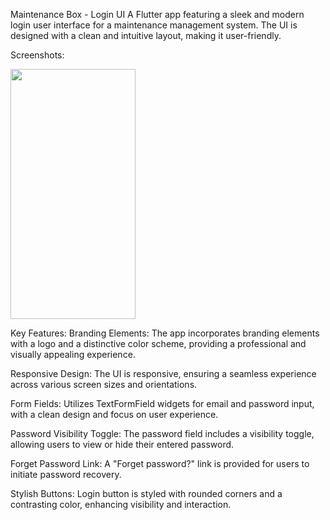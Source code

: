 Maintenance Box - Login UI
A Flutter app featuring a sleek and modern login user interface for a maintenance management system. The UI is designed with a clean and intuitive layout, making it user-friendly.


Screenshots:



<img src="[Screenshot_20240113_220120](https://github.com/Ajay-2022-Soft-Tech/M-Box-Login-UI-main/assets/113298640/5d64e8b6-a124-410a-8320-9142fbda6d23g)" data-canonical-src="https://github.com/Ajay-2022-Soft-Tech/M-Box-Login-UI-main/assets/113298640/5d64e8b6-a124-410a-8320-9142fbda6d23g" width="200" height="400" />


Key Features:
Branding Elements: The app incorporates branding elements with a logo and a distinctive color scheme, providing a professional and visually appealing experience.

Responsive Design: The UI is responsive, ensuring a seamless experience across various screen sizes and orientations.

Form Fields: Utilizes TextFormField widgets for email and password input, with a clean design and focus on user experience.

Password Visibility Toggle: The password field includes a visibility toggle, allowing users to view or hide their entered password.

Forget Password Link: A "Forget password?" link is provided for users to initiate password recovery.

Stylish Buttons: Login button is styled with rounded corners and a contrasting color, enhancing visibility and interaction.
